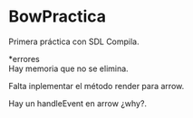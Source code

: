 # BowPractica
Primera práctica con SDL
Compila. 

*errores  
  Hay memoria que no se elimina.
  
  Falta inplementar el método render para arrow.
  
  Hay un handleEvent en arrow ¿why?.
